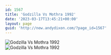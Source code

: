 ```yaml
---
id: 1567
title: 'Godzilla Vs Mothra 1992'
date: '2023-03-17T13:45:21+00:00'
layout: page
guid: 'http://new.andydixon.com/?page_id=1567'
---
```


![Godzilla Vs Mothra 1992](https://i0.wp.com/assets.g8x2.ldn.idrivee2-23.com/posters/Godzilla%20Vs%20Mothra%201992%2001.jpg?w=1200&ssl=1 "Godzilla Vs Mothra 1992")  
![Godzilla Vs Mothra 1992](https://i0.wp.com/assets.g8x2.ldn.idrivee2-23.com/posters/Godzilla%20Vs%20Mothra%201992%2002.jpg?w=1200&ssl=1 "Godzilla Vs Mothra 1992")